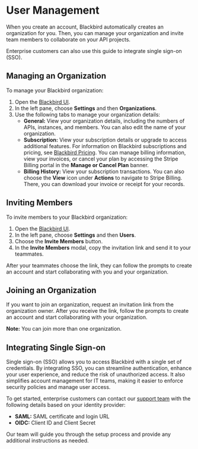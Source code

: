 # User Management

When you create an account, Blackbird automatically creates an organization for you. Then, you can manage your organization and invite team members to collaborate on your API projects.

Enterprise customers can also use this guide to integrate single sign-on (SSO).

## Managing an Organization

To manage your Blackbird organization:

1. Open the [Blackbird UI](https://blackbird.a8r.io/dashboard).
2. In the left pane, choose **Settings** and then **Organizations**.
3. Use the following tabs to manage your organization details:
   * **General:** View your organization details, including the numbers of APIs, instances, and members. You can also edit the name of your organization.
   * **Subscription:** View your subscription details or upgrade to access additional features. For information on Blackbird subscriptions and pricing, see [Blackbird Pricing](https://www.getambassador.io/blackbird-pricing). You can manage billing information, view your invoices, or cancel your plan by accessing the Stripe Billing portal in the **Manage or Cancel Plan** banner.
   * **Billing History:** View your subscription transactions. You can also choose the **View** icon under **Actions** to navigate to Stripe Billing. There, you can download your invoice or receipt for your records.

## Inviting Members

To invite members to your Blackbird organization:

1. Open the [Blackbird UI](https://blackbird.a8r.io/dashboard).
2. In the left pane, choose **Settings** and then **Users**.
3. Choose the **Invite Members** button.
4. In the **Invite Members** modal, copy the invitation link and send it to your teammates.

After your teammates choose the link, they can follow the prompts to create an account and start collaborating with you and your organization.

## Joining an Organization

If you want to join an organization, request an invitation link from the organization owner. After you receive the link, follow the prompts to create an account and start collaborating with your organization.

**Note:** You can join more than one organization.

## Integrating Single Sign-on

Single sign-on (SSO) allows you to access Blackbird with a single set of credentials. By integrating SSO, you can streamline authentication, enhance your user experience, and reduce the risk of unauthorized access. It also simplifies account management for IT teams, making it easier to enforce security policies and manage user access.

To get started, enterprise customers can contact our [support team](mailto:support@datawire.io) with the following details based on your identity provider:

* **SAML:** SAML certificate and login URL
* **OIDC:** Client ID and Client Secret

Our team will guide you through the setup process and provide any additional instructions as needed.
